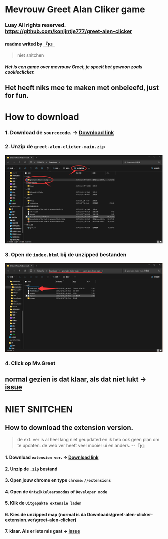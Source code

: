 # Mevrouw Greet Alan Cliker game
### Luay All rights reserved. https://github.com/konijntje777/greet-alen-clicker
#### readme writed by [『𝒚』](https://github.com/Love-Lumine)
> niet snitchen
##### Het is een game over mevrouw Greet, je speelt het gewoon zoals cookieclicker.
## Het heeft niks mee te maken met onbeleefd, just for fun. 
# How to download
### 1. Download de `sourcecode`. → [Download link](https://github.com/konijntje777/greet-alen-clicker/archive/refs/heads/main.zip) 
### 2. Unzip de `greet-alen-clicker-main.zip`
![unzip](https://github.com/konijntje777/greet-alen-clicker/blob/main/images/readme/unzip.png?raw=true)
### 3. Open de `index.html` bij de unzipped bestanden
![unzip](https://github.com/konijntje777/greet-alen-clicker/blob/main/images/readme/openhtml.png?raw=true)
### 4. Click op Mv.Greet
## normal gezien is dat klaar, als dat niet lukt → [issue](https://github.com/konijntje777/greet-alen-clicker/issues/new/choose)
# NIET SNITCHEN

## How to download the extension version.
> de ext. ver is al heel lang niet geupdated en ik heb ook geen plan om te updaten. de web ver heeft veel mooier ui en anders.  --『𝒚』
#### 1. Download `extension ver`. → [Download link](https://github.com/konijntje777/greet-alen-clicker/releases/download/extension/greet-alen-clicker-extension.ver.zip) 
#### 2. Unzip de `.zip` bestand
#### 3. Open jouw chrome en type `chrome://extensions`
#### 4. Open de `Ontwikkelaarsmodus` of `Developer mode`
#### 5. Klik de `Uitgepakte extensie laden`
#### 6. Kies de unzipped map (normal is da Downloads\greet-alen-clicker-extension.ver\greet-alen-clicker)
#### 7. klaar. Als er iets mis gaat → [issue](https://github.com/konijntje777/greet-alen-clicker/issues/new/choose)
